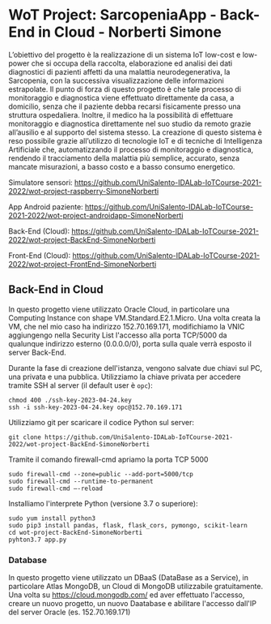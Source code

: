 # WoT Project: SarcopeniaApp - Back-End in Cloud - Norberti Simone

L’obiettivo del progetto è la realizzazione di un sistema IoT low-cost e low-power che si occupa della raccolta, elaborazione ed analisi dei dati diagnostici di pazienti affetti da una malattia neurodegenerativa, la Sarcopenia, con la successiva visualizzazione delle informazioni estrapolate. Il punto di forza di questo progetto è che tale processo di monitoraggio e diagnostica viene effettuato direttamente da casa, a domicilio, senza che il paziente debba recarsi fisicamente presso una struttura ospedaliera. Inoltre, il medico ha la possibilità di effettuare monitoraggio e diagnostica direttamente nel suo studio da remoto grazie all’ausilio e al supporto del sistema stesso. La creazione di questo sistema è reso possibile grazie all’utilizzo di tecnologie IoT e di tecniche di Intelligenza Artificiale che, automatizzando il processo di monitoraggio e diagnostica, rendendo il tracciamento della malattia più semplice, accurato, senza mancate misurazioni, a basso costo e a basso consumo energetico.

Simulatore sensori: https://github.com/UniSalento-IDALab-IoTCourse-2021-2022/wot-project-raspberry-SimoneNorberti

App Android paziente: https://github.com/UniSalento-IDALab-IoTCourse-2021-2022/wot-project-androidapp-SimoneNorberti

Back-End (Cloud): https://github.com/UniSalento-IDALab-IoTCourse-2021-2022/wot-project-BackEnd-SimoneNorberti

Front-End (Cloud): https://github.com/UniSalento-IDALab-IoTCourse-2021-2022/wot-project-FrontEnd-SimoneNorberti


## Back-End in Cloud
In questo progetto viene utilizzato Oracle Cloud, in particolare una Computing Instance con shape VM.Standard.E2.1.Micro.
Una volta creata la VM, che nel mio caso ha indirizzo 152.70.169.171, modifichiamo la VNIC aggiungengo nella Security List l'accesso alla porta TCP/5000 da qualunque indirizzo esterno (0.0.0.0/0), porta sulla quale verrà esposto il server Back-End.

Durante la fase di creazione dell'istanza, vengono salvate due chiavi sul PC, una privata e una pubblica. Utilizziamo la chiave privata per accedere tramite SSH al server (il default user è ```opc```):
```
chmod 400 ./ssh-key-2023-04-24.key
ssh -i ssh-key-2023-04-24.key opc@152.70.169.171
```

Utilizziamo git per scaricare il codice Python sul server:
```
git clone https://github.com/UniSalento-IDALab-IoTCourse-2021-2022/wot-project-BackEnd-SimoneNorberti
```

Tramite il comando firewall-cmd apriamo la porta TCP 5000
```
sudo firewall-cmd --zone=public --add-port=5000/tcp
sudo firewall-cmd --runtime-to-permanent
sudo firewall-cmd –-reload
```

Installiamo l'interprete Python (versione 3.7 o superiore):
```
sudo yum install python3
sudo pip3 install pandas, flask, flask_cors, pymongo, scikit-learn
cd wot-project-BackEnd-SimoneNorberti
pyhton3.7 app.py
```

### Database
In questo progetto viene utilizzato un DBaaS (DataBase as a Service), in particolare Atlas MongoDB, un Cloud di MongoDB utilizzabile gratuitamente.
Una volta su https://cloud.mongodb.com/ ed aver effettuato l'accesso, creare un nuovo progetto, un nuovo Daatabase e abilitare l'accesso dall'IP del server Oracle (es. 152.70.169.171)
